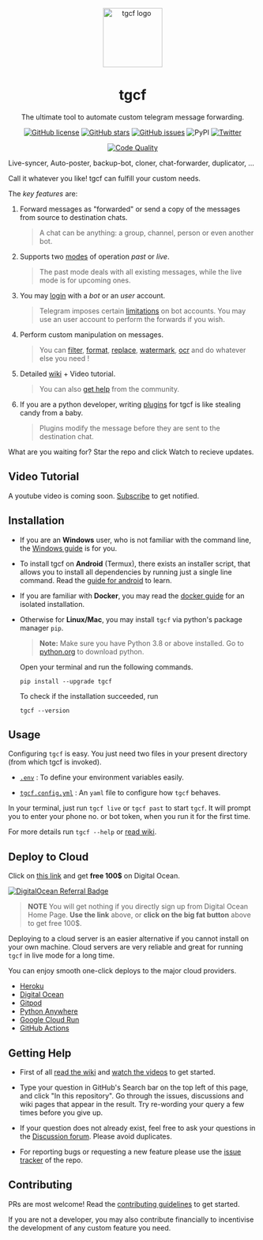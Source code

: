 <!-- markdownlint-disable -->

<p align="center">
<a href = "https://github.com/rajusinghking/tgcf" > <img src = "https://user-images.githubusercontent.com/66209958/115183360-3fa4d500-a0f9-11eb-9c0f-c5ed03a9ae17.png" alt = "tgcf logo"  width=120> </a>
</p>

<h1 align="center"> tgcf </h1>

<p align="center">
The ultimate tool to automate custom telegram message forwarding.
</p>

<p align="center">
<a href="https://github.com/rajusinghking/tgcf/blob/main/LICENSE"><img src="https://img.shields.io/github/license/rajusinghking/tgcf" alt="GitHub license"></a>
<a href="https://github.com/rajusinghking/tgcf/stargazers"><img src="https://img.shields.io/github/stars/rajusinghking/tgcf?style=social" alt="GitHub stars"></a>
<a href="https://github.com/rajusinghking/tgcf/issues"><img src="https://img.shields.io/github/issues/rajusinghking/tgcf" alt="GitHub issues"></a>
<img src="https://img.shields.io/pypi/v/tgcf" alt="PyPI">
<a href="https://twitter.com/intent/tweet?text=Wow:&amp;url=https%3A%2F%2Fgithub.com%2Frajusinghking%2Ftgcf"><img src="https://img.shields.io/twitter/url?style=social&amp;url=https%3A%2F%2Fgithub.com%2Frajusinghking%2Ftgcf" alt="Twitter"></a>
</p>
<p align="center">
<a href="https://github.com/rajusinghking/tgcf/actions/workflows/quality.yml"><img src="https://github.com/rajusinghking/tgcf/actions/workflows/quality.yml/badge.svg" alt="Code Quality"></a>
</p>
<!-- markdownlint-enable -->

Live-syncer, Auto-poster, backup-bot, cloner, chat-forwarder, duplicator, ...

Call it whatever you like! tgcf can fulfill your custom needs.

The *key features* are:

1. Forward messages as "forwarded" or
send a copy of the messages from source to destination chats.

    > A chat can be anything: a group, channel, person or even another bot.

2. Supports two [modes](https://github.com/rajusinghking/tgcf/wiki/Past-vs-Live-modes-explained)
of operation _past_ or _live_.

    > The past mode deals with all existing messages,
    > while the live mode is for upcoming ones.

3. You may [login](https://github.com/rajusinghking/tgcf/wiki/Login-with-a-bot-or-user-account)
with a _bot_ or an _user_ account.

    > Telegram imposes certain
    [limitations](https://github.com/rajusinghking/tgcf/wiki/Using-bot-accounts#limitations)
    on bot accounts.
    You may use an user account to perform the forwards if you wish.

4. Perform custom manipulation on messages.

    > You can
    [filter](https://github.com/rajusinghking/tgcf/wiki/How-to-use-filters-%3F),
    [format](https://github.com/rajusinghking/tgcf/wiki/Format-text-before-sending-to-destination),
    [replace](https://github.com/rajusinghking/tgcf/wiki/Text-Replacement-feature-explained),
    [watermark](https://github.com/rajusinghking/tgcf/wiki/How-to-use--watermarking-%3F),
    [ocr](https://github.com/rajusinghking/tgcf/wiki/You-can-do-OCR)
    and do whatever else you need !

5. Detailed [wiki](https://github.com/rajusinghking/tgcf/wiki) +
Video tutorial.
    > You can also [get help](#getting-help) from the community.

6. If you are a python developer, writing
[plugins](https://github.com/rajusinghking/tgcf/wiki/How-to-write-a-plugin-for-tgcf-%3F)
for tgcf is like stealing candy from a baby.
    > Plugins modify the message before they are sent to the destination chat.

What are you waiting for? Star the repo and click Watch to recieve updates.

<!-- markdownlint-disable -->
## Video Tutorial

A youtube video is coming soon. [Subscribe](https://www.youtube.com/channel/UCcEbN0d8iLTB6ZWBE_IDugg) to get notified.

<!-- markdownlint-enable -->

## Installation

- If you are an **Windows** user, who is not familiar with the command line, the
[Windows guide](https://github.com/rajusinghking/tgcf/wiki/Run-tgcf-on-Windows)
is for you.

- To install tgcf on **Android** (Termux), there exists an installer script,
that allows you to install all dependencies by running just a single line command.
Read the
[guide for android](https://github.com/rajusinghking/tgcf/wiki/Run-on-Android-using-Termux)
to learn.

- If you are familiar with **Docker**, you may read the
[docker guide](https://github.com/rajusinghking/tgcf/wiki/Install-and-run-using-docker)
for an isolated installation.

- Otherwise for **Linux/Mac**,
    you may install `tgcf` via python's package manager `pip`.

    > **Note:** Make sure you have Python 3.8 or above installed.
    Go to [python.org](https://python.org) to download python.

    Open your terminal and run the following commands.

    ```shell
    pip install --upgrade tgcf
    ```

    To check if the installation succeeded, run

    ```shell
    tgcf --version
    ```

## Usage

Configuring `tgcf` is easy. You just need two files in your present directory
(from which tgcf is invoked).

- [`.env`](https://github.com/rajusinghking/tgcf/wiki/Environment-Variables)
: To define your environment variables easily.

- [`tgcf.config.yml`](https://github.com/rajusinghking/tgcf/wiki/How-to-configure-tgcf-%3F)
: An `yaml` file to configure how `tgcf` behaves.

In your terminal, just run `tgcf live` or `tgcf past` to start `tgcf`.
It will prompt you to enter your phone no. or bot token, when you run it
for the first time.

For more details run `tgcf --help` or [read wiki](https://github.com/rajusinghking/tgcf/wiki/CLI-Usage).

## Deploy to Cloud

Click on [this link](https://m.do.co/c/98b725055148) and get **free 100$**
on Digital Ocean.

[![DigitalOcean Referral Badge](https://web-platforms.sfo2.digitaloceanspaces.com/WWW/Badge%203.svg)](https://www.digitalocean.com/?refcode=98b725055148&utm_campaign=Referral_Invite&utm_medium=Referral_Program&utm_source=badge)

> **NOTE** You will get nothing if you directly sign up from Digital Ocean Home Page.
> **Use the link** above, or **click on the big fat button** above to get free 100$.

Deploying to a cloud server is an easier alternative if you cannot install
on your own machine.
Cloud servers are very reliable and great for running `tgcf` in live mode
for a long time.

You can enjoy smooth one-click deploys to the major cloud providers.

- [Heroku](https://github.com/rajusinghking/tgcf/wiki/Deploy-to-Heroku)
- [Digital Ocean](https://github.com/rajusinghking/tgcf/wiki/Deploy-to-Digital-Ocean)
- [Gitpod](https://github.com/rajusinghking/tgcf/wiki/Run-for-free-on-Gitpod")
- [Python Anywhere](https://github.com/rajusinghking/tgcf/wiki/Run-on-PythonAnywhere)
- [Google Cloud Run](https://github.com/rajusinghking/tgcf/wiki/Run-on-Google-Cloud)
- [GitHub Actions](https://github.com/rajusinghking/tgcf/wiki/Run-tgcf-in-past-mode-periodically)

## Getting Help

- First of all [read the wiki](https://github.com/rajusinghking/tgcf/wiki)
and [watch the videos](https://www.youtube.com/channel/UCcEbN0d8iLTB6ZWBE_IDugg)
to get started.

- Type your question in GitHub's Search bar on the top left of this page,
and click "In this repository".
Go through the issues, discussions and wiki pages that appear in the result.
Try re-wording your query a few times before you give up.

- If your question does not already exist,
feel free to ask your questions in the
[Discussion forum](https://github.com/rajusinghking/tgcf/discussions/new).
Please avoid duplicates.

- For reporting bugs or requesting a new feature please use the [issue tracker](https://github.com/rajusinghking/tgcf/issues/new)
of the repo.

## Contributing

PRs are most welcome! Read the [contributing guidelines](/.github/CONTRIBUTING.md)
to get started.

If you are not a developer, you may also contribute financially to
incentivise the development of any custom feature you need.
